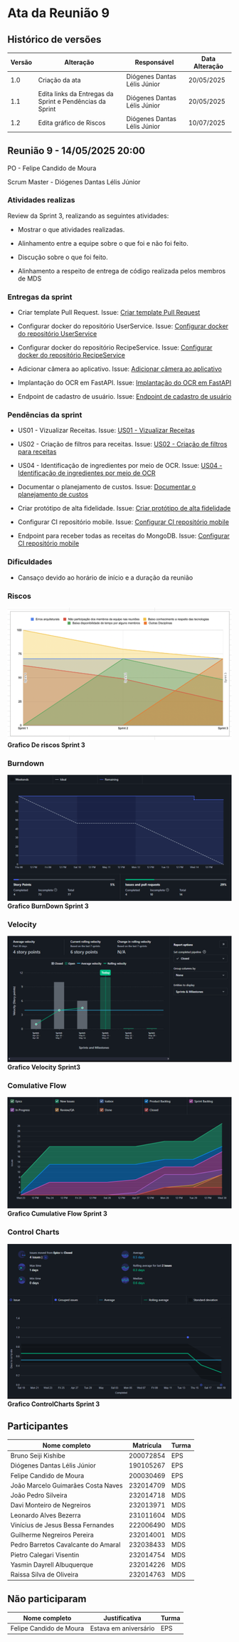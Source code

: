 # Ata da Reunião 9

## Histórico de versões

| Versão | Alteração       | Responsável         | Data Alteração |
|--------|-----------------|---------------------|----------------|
| 1.0    | Criação da ata  | Diógenes Dantas Lélis Júnior | 20/05/2025     |
| 1.1    | Edita links da Entregas da Sprint e Pendências da Sprint  | Diógenes Dantas Lélis Júnior | 20/05/2025 |
| 1.2    | Edita gráfico de Riscos  | Diógenes Dantas Lélis Júnior | 10/07/2025 |

## Reunião 9 - 14/05/2025 20:00

PO - Felipe Candido de Moura

Scrum Master - Diógenes Dantas Lélis Júnior

### Atividades realizas

Review da Sprint 3, realizando as seguintes atividades:

- Mostrar o que atividades realizadas.

- Alinhamento entre a equipe sobre o que foi e não foi feito.

- Discução sobre o que foi feito.

- Alinhamento a respeito de entrega de código realizada pelos membros de MDS


### Entregas da sprint

- Criar template Pull Request. Issue: [Criar template Pull Request](https://app.zenhub.com/workspaces/2025-1time3ocr-67f593a6ef2d81000f2d84b4/issues/gh/fga-eps-mds/2025.1-sidechef-docs/35)

- Configurar docker do repositório UserService. Issue: [Configurar docker do repositório UserService](https://app.zenhub.com/workspaces/2025-1time3ocr-67f593a6ef2d81000f2d84b4/issues/gh/fga-eps-mds/2025.1-sidechef-docs/40)

- Configurar docker do repositório RecipeService. Issue: [Configurar docker do repositório RecipeService](https://app.zenhub.com/workspaces/2025-1time3ocr-67f593a6ef2d81000f2d84b4/issues/gh/fga-eps-mds/2025.1-sidechef-docs/41)

- Adicionar câmera ao aplicativo. Issue: [Adicionar câmera ao aplicativo](https://app.zenhub.com/workspaces/2025-1time3ocr-67f593a6ef2d81000f2d84b4/issues/gh/fga-eps-mds/2025.1-sidechef-docs/33)

- Implantação do OCR em FastAPI. Issue: [Implantação do OCR em FastAPI](https://app.zenhub.com/workspaces/2025-1time3ocr-67f593a6ef2d81000f2d84b4/issues/gh/fga-eps-mds/2025.1-sidechef-docs/36)

- Endpoint de cadastro de usuário. Issue: [Endpoint de cadastro de usuário](https://app.zenhub.com/workspaces/2025-1time3ocr-67f593a6ef2d81000f2d84b4/issues/gh/fga-eps-mds/2025.1-sidechef-docs/37)

### Pendências da sprint

- US01 - Vizualizar Receitas. Issue: [US01 - Vizualizar Receitas](https://app.zenhub.com/workspaces/2025-1time3ocr-67f593a6ef2d81000f2d84b4/issues/gh/fga-eps-mds/2025.1-sidechef-docs/10)

- US02 - Criação de filtros para receitas. Issue: [US02 - Criação de filtros para receitas](https://app.zenhub.com/workspaces/2025-1time3ocr-67f593a6ef2d81000f2d84b4/issues/gh/fga-eps-mds/2025.1-sidechef-docs/11)

- US04 - Identificação de ingredientes por meio de OCR. Issue: [US04 - Identificação de ingredientes por meio de OCR](https://app.zenhub.com/workspaces/2025-1time3ocr-67f593a6ef2d81000f2d84b4/issues/gh/fga-eps-mds/2025.1-sidechef-docs/13)

- Documentar o planejamento de custos. Issue: [Documentar o planejamento de custos](https://app.zenhub.com/workspaces/2025-1time3ocr-67f593a6ef2d81000f2d84b4/issues/gh/fga-eps-mds/2025.1-sidechef-docs/18)

- Criar protótipo de alta fidelidade. Issue: [Criar protótipo de alta fidelidade](https://app.zenhub.com/workspaces/2025-1time3ocr-67f593a6ef2d81000f2d84b4/issues/gh/fga-eps-mds/2025.1-sidechef-docs/20)

- Configurar CI repositório mobile. Issue: [Configurar CI repositório mobile](https://app.zenhub.com/workspaces/2025-1time3ocr-67f593a6ef2d81000f2d84b4/issues/gh/fga-eps-mds/2025.1-sidechef-docs/28)

- Endpoint para receber todas as receitas do MongoDB. Issue: [Configurar CI repositório mobile](https://app.zenhub.com/workspaces/2025-1time3ocr-67f593a6ef2d81000f2d84b4/issues/gh/fga-eps-mds/2025.1-sidechef-docs/38)

### Dificuldades
- Cansaço devido ao horário de início e a duração da reunião

### Riscos

![GraficoRiscos](../../assets/sprint3/GraficoRiscoSprint3.png)
**Grafico De riscos Sprint 3**

### Burndown

![GraficoBurndown](../../assets/sprint3/burndown.png)
**Grafico BurnDown Sprint 3**

### Velocity

![GraficoVelocity](../../assets/sprint3/velocity.png)
**Grafico Velocity Sprint3**

### Comulative Flow

![CumulativeFlow](../../assets/sprint3/comulativeflow.png)
**Grafico Cumulative Flow Sprint 3**

### Control Charts

![ControlCharts](../../assets/sprint3/controlchart.png)
**Grafico ControlCharts Sprint 3**

## Participantes

| Nome completo                                 | Matrícula   | Turma |
|-----------------------------------------------|-------------|-------|
| Bruno Seiji Kishibe                           | 200072854   | EPS   |
| Diógenes Dantas Lélis Júnior                  | 190105267   | EPS   |
| Felipe Candido de Moura                       | 200030469   | EPS   |
| João Marcelo Guimarães Costa Naves            | 232014709   | MDS   |
| João Pedro Silveira                           | 232014718   | MDS   |
| Davi Monteiro de Negreiros                    | 232013971   | MDS   |
| Leonardo Alves Bezerra                        | 231011604   | MDS   | 
| Vinícius de Jesus Bessa Fernandes             | 222006490   | MDS   | 
| Guilherme Negreiros Pereira                   | 232014001   | MDS   |
| Pedro Barretos Cavalcante do Amaral           | 232038433   | MDS   |
| Pietro Calegari Visentin                      | 232014754   | MDS   |
| Yasmin Dayrell Albuquerque                    | 232014226   | MDS   |
| Raissa Silva de Oliveira                      | 232014763   | MDS   |


## Não participaram

| Nome completo                                 | Justificativa                                        | Turma |
|-----------------------------------------------|------------------------------------------------------|-------|
| Felipe Candido de Moura                    | Estava em aniversário                                                  | EPS  |





